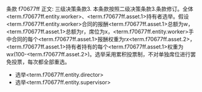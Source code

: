 条款 f70677ff 正文:
三级决策条款3. 本条款按照二级决策条款3.条款修订。全体<term.f70677ff.entity.worker>、<term.f70677ff.asset.1>持有者选举。假设<term.f70677ff.entity.worker>合同的报酬<term.f70677ff.asset.1>总额为w，<term.f70677ff.asset.1>总额为r，席位为x，<term.f70677ff.entity.worker>手中合同的每个<term.f70677ff.asset.1>报酬权重为r*x*<term.f70677ff.asset.2>，<term.f70677ff.asset.1>持有者持有的每个<term.f70677ff.asset.1>权重为w*x*(100-<term.f70677ff.asset.2>)。选举采用累积投票制，不对单独席位进行罢免投票，每次都全部重选。
  - 选举<term.f70677ff.entity.director>
  - 选举<term.f70677ff.entity.supervisor>
